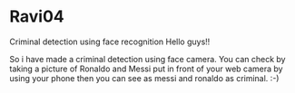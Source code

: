 # Ravi04
Criminal detection using face recognition
Hello guys!!

So i have made a criminal detection using face camera. You can check by taking a picture of Ronaldo and Messi put in front of your web camera
by using your phone then you can see as messi and ronaldo as criminal. :-) 
